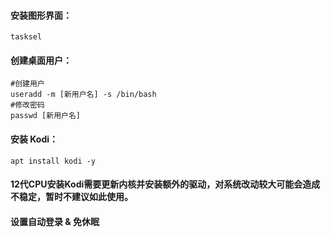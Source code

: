

#### 安装图形界面：
```
tasksel
```

#### 创建桌面用户：

```
#创建用户
useradd -m [新用户名] -s /bin/bash 
#修改密码
passwd [新用户名]
```

#### 安装 Kodi：
```
apt install kodi -y
```

#### 12代CPU安装Kodi需要更新内核并安装额外的驱动，对系统改动较大可能会造成不稳定，暂时不建议如此使用。

#### 设置自动登录 & 免休眠